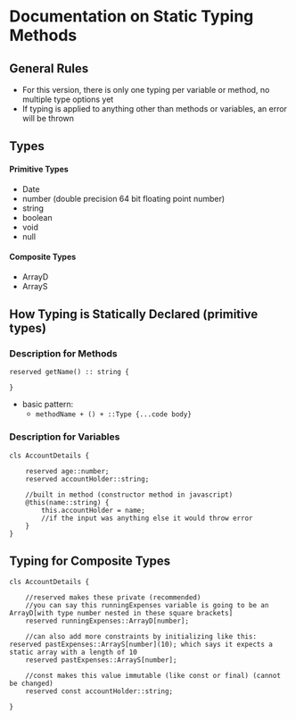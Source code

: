 # Documentation on Static Typing Methods

## General Rules

- For this version, there is only one typing per variable or method, no multiple type options yet
- If typing is applied to anything other than methods or variables, an error will be thrown

## Types

#### Primitive Types

- Date
- number (double precision 64 bit floating point number)
- string 
- boolean 
- void
- null

#### Composite Types

- ArrayD
- ArrayS

## How Typing is Statically Declared (primitive types)

### Description for Methods

```
reserved getName() :: string {

}
```

- basic pattern:
  - `methodName + () + ::Type {...code body}`

### Description for Variables

```
cls AccountDetails {

    reserved age::number;
    reserved accountHolder::string;

    //built in method (constructor method in javascript)
    @this(name::string) {
        this.accountHolder = name;
        //if the input was anything else it would throw error
    }
}
```

## Typing for Composite Types

```
cls AccountDetails {

    //reserved makes these private (recommended)
    //you can say this runningExpenses variable is going to be an ArrayD[with type number nested in these square brackets]
    reserved runningExpenses::ArrayD[number];

    //can also add more constraints by initializing like this: reserved pastExpenses::ArrayS[number](10); which says it expects a static array with a length of 10
    reserved pastExpenses::ArrayS[number];

    //const makes this value immutable (like const or final) (cannot be changed)
    reserved const accountHolder::string; 

}

```

